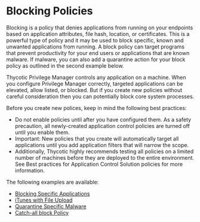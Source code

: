 [title]: # (Blocking Policies)
[tags]: # (deny)
[priority]: # (5)
# Blocking Policies

Blocking is a policy that denies applications from running on your endpoints based on application attributes, file hash, location, or certificates. This is a powerful type of policy and it may be used to block specific, known and unwanted applications from running. A block policy can target programs that prevent productivity for your end users or applications that are known malware. If malware, you can also add a quarantine action for your block policy as outlined in the second example below.

Thycotic Privilege Manager controls any application on a machine. When you configure Privilege Manager correctly, targeted applications can be elevated, allow listed, or blocked. But if you create new policies without careful consideration then you can potentially block core system processes.

Before you create new polices, keep in mind the following best practices:

* Do not enable policies until after you have configured them. As a safety precaution, all newly-created application control policies are turned off until you enable them.
* Important: New policies that you create will automatically target all applications until you add application filters that will narrow the scope.
* Additionally, Thycotic highly recommends testing all policies on a limited number of machines before they are deployed to the entire environment. See Best practices for Application Control Solution policies for more information.

The following examples are available:

* [Blocking Specific Applications](spec-app.md)
* [iTunes with File Upload](iTunes-file-up.md)
* [Quarantine Specific Malware](quarantine.md)
* [Catch-all block Policy](catch-all.md)
